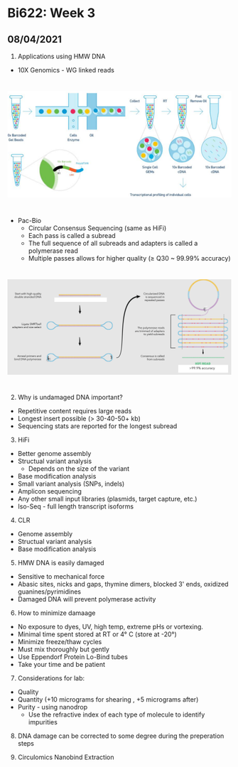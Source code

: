 # Bi622: Week 3

## 08/04/2021  

1) Applications using HMW DNA  
* 10X Genomics - WG linked reads  

#

![](Figures/10X_genomics.png)  

#

* Pac-Bio  
    * Circular Consensus Sequencing (same as HiFi)
    * Each pass is called a subread
    * The full sequence of all subreads and adapters is called a polymerase read
    * Multiple passes allows for higher quality (&#8805; Q30 ~ 99.99% accuracy)  
#

![](Figures/circ_con.png)  

#
2) Why is undamaged DNA important?  
* Repetitive content requires large reads  
* Longest insert possible (&#62; 30-40-50+ kb)  
* Sequencing stats are reported for the longest subread  

3) HiFi
* Better genome assembly  
* Structual variant analysis  
    * Depends on the size of the variant
* Base modification analysis
* Small variant analysis (SNPs, indels)
* Amplicon sequencing
* Any other small input libraries (plasmids, target capture, etc.)
* Iso-Seq - full length transcript isoforms  
4) CLR  
* Genome assembly
* Structual variant analysis  
* Base modification analysis  
5) HMW DNA is easily damaged   
* Sensitive to mechanical force  
* Abasic sites, nicks and gaps, thymine dimers, blocked 3' ends, oxidized guanines/pyrimidines  
* Damaged DNA will prevent polymerase activity  
6) How to minimize damaage  
* No exposure to dyes, UV, high temp, extreme pHs or vortexing.
* Minimal time spent stored at RT or 4&#176; C (store at -20&#176;)  
* Minimize freeze/thaw cycles  
* Must mix thoroughly but gently
* Use Eppendorf Protein Lo-Bind tubes
* Take your time and be patient  

7) Considerations for lab:  
* Quality
* Quantity (+10 micrograms for shearing , +5 micrograms after)
* Purity - using nanodrop  
    * Use the refractive index of each type of molecule  to identify impurities  

8) DNA damage can be corrected to some degree during the preperation steps  

9) Circulomics Nanobind Extraction









